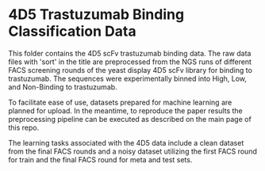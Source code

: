 # 4D5 Trastuzumab Binding Classification Data

This folder contains the 4D5 scFv trastuzumab binding data. The raw data files with 'sort' in the title are preprocessed from the NGS runs of different FACS screening rounds of the yeast display 4D5 scFv library for binding to trastuzumab. The sequences were experimentally binned into High, Low, and Non-Binding to trastuzumab. 

To facilitate ease of use, datasets prepared for machine learning are planned for upload. In the meantime, to reproduce the paper results the preprocessing pipeline can be executed as described on the main page of this repo.

The learning tasks associated with the 4D5 data include a clean dataset from the final FACS rounds and a noisy dataset utilizing the first FACS round for train and the final FACS round for meta and test sets.